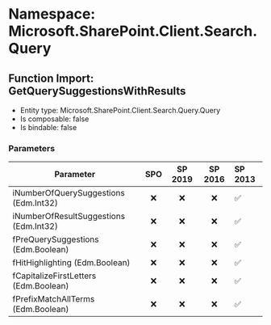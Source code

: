 # Namespace: Microsoft.SharePoint.Client.Search.Query

## Function Import: GetQuerySuggestionsWithResults

- Entity type: Microsoft.SharePoint.Client.Search.Query.Query
- Is composable: false
- Is bindable: false

### Parameters

Parameter | SPO | SP 2019 | SP 2016 | SP 2013
----------|:---:|:-------:|:-------:|:-------
iNumberOfQuerySuggestions (Edm.Int32) | ❌ | ❌ | ❌ | ✅
iNumberOfResultSuggestions (Edm.Int32) | ❌ | ❌ | ❌ | ✅
fPreQuerySuggestions (Edm.Boolean) | ❌ | ❌ | ❌ | ✅
fHitHighlighting (Edm.Boolean) | ❌ | ❌ | ❌ | ✅
fCapitalizeFirstLetters (Edm.Boolean) | ❌ | ❌ | ❌ | ✅
fPrefixMatchAllTerms (Edm.Boolean) | ❌ | ❌ | ❌ | ✅